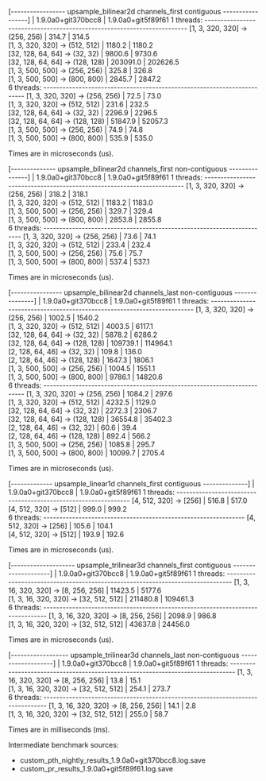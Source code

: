 [----------------- upsample_bilinear2d channels_first contiguous -----------------]
                                       |  1.9.0a0+git370bcc8  |  1.9.0a0+git5f89f61
1 threads: ------------------------------------------------------------------------
      [1, 3, 320, 320] -> (256, 256)   |          314.7       |          314.5     
      [1, 3, 320, 320] -> (512, 512)   |         1180.2       |         1180.2     
      [32, 128, 64, 64] -> (32, 32)    |         9800.6       |         9730.6     
      [32, 128, 64, 64] -> (128, 128)  |       203091.0       |       202626.5     
      [1, 3, 500, 500] -> (256, 256)   |          325.8       |          326.8     
      [1, 3, 500, 500] -> (800, 800)   |         2845.7       |         2847.2     
6 threads: ------------------------------------------------------------------------
      [1, 3, 320, 320] -> (256, 256)   |           72.5       |           73.0     
      [1, 3, 320, 320] -> (512, 512)   |          231.6       |          232.5     
      [32, 128, 64, 64] -> (32, 32)    |         2296.9       |         2296.5     
      [32, 128, 64, 64] -> (128, 128)  |        51847.9       |        52057.3     
      [1, 3, 500, 500] -> (256, 256)   |           74.9       |           74.8     
      [1, 3, 500, 500] -> (800, 800)   |          535.9       |          535.0     

Times are in microseconds (us).

[-------------- upsample_bilinear2d channels_first non-contiguous ---------------]
                                      |  1.9.0a0+git370bcc8  |  1.9.0a0+git5f89f61
1 threads: -----------------------------------------------------------------------
      [1, 3, 320, 320] -> (256, 256)  |         318.2        |         318.1      
      [1, 3, 320, 320] -> (512, 512)  |        1183.2        |        1183.0      
      [1, 3, 500, 500] -> (256, 256)  |         329.7        |         329.4      
      [1, 3, 500, 500] -> (800, 800)  |        2853.8        |        2855.8      
6 threads: -----------------------------------------------------------------------
      [1, 3, 320, 320] -> (256, 256)  |          73.6        |          74.1      
      [1, 3, 320, 320] -> (512, 512)  |         233.4        |         232.4      
      [1, 3, 500, 500] -> (256, 256)  |          75.6        |          75.7      
      [1, 3, 500, 500] -> (800, 800)  |         537.4        |         537.1      

Times are in microseconds (us).

[---------------- upsample_bilinear2d channels_last non-contiguous ---------------]
                                       |  1.9.0a0+git370bcc8  |  1.9.0a0+git5f89f61
1 threads: ------------------------------------------------------------------------
      [1, 3, 320, 320] -> (256, 256)   |         1002.5       |         1540.2     
      [1, 3, 320, 320] -> (512, 512)   |         4003.5       |         6117.1     
      [32, 128, 64, 64] -> (32, 32)    |         5878.2       |         6286.2     
      [32, 128, 64, 64] -> (128, 128)  |       109739.1       |       114964.1     
      [2, 128, 64, 46] -> (32, 32)     |          109.8       |          136.0     
      [2, 128, 64, 46] -> (128, 128)   |         1647.3       |         1806.1     
      [1, 3, 500, 500] -> (256, 256)   |         1004.5       |         1551.1     
      [1, 3, 500, 500] -> (800, 800)   |         9786.1       |        14820.6     
6 threads: ------------------------------------------------------------------------
      [1, 3, 320, 320] -> (256, 256)   |         1084.2       |          297.6     
      [1, 3, 320, 320] -> (512, 512)   |         4232.5       |         1129.0     
      [32, 128, 64, 64] -> (32, 32)    |         2272.3       |         2306.7     
      [32, 128, 64, 64] -> (128, 128)  |        36554.8       |        35402.3     
      [2, 128, 64, 46] -> (32, 32)     |           60.6       |           39.4     
      [2, 128, 64, 46] -> (128, 128)   |          892.4       |          566.2     
      [1, 3, 500, 500] -> (256, 256)   |         1085.8       |          295.7     
      [1, 3, 500, 500] -> (800, 800)   |        10099.7       |         2705.4     

Times are in microseconds (us).

[------------- upsample_linear1d channels_first contiguous --------------]
                              |  1.9.0a0+git370bcc8  |  1.9.0a0+git5f89f61
1 threads: ---------------------------------------------------------------
      [4, 512, 320] -> [256]  |        516.8         |        517.0       
      [4, 512, 320] -> [512]  |        999.0         |        999.2       
6 threads: ---------------------------------------------------------------
      [4, 512, 320] -> [256]  |        105.6         |        104.1       
      [4, 512, 320] -> [512]  |        193.9         |        192.6       

Times are in microseconds (us).

[-------------------- upsample_trilinear3d channels_first contiguous --------------------]
                                              |  1.9.0a0+git370bcc8  |  1.9.0a0+git5f89f61
1 threads: -------------------------------------------------------------------------------
      [1, 3, 16, 320, 320] -> [8, 256, 256]   |        11423.5       |         5177.6     
      [1, 3, 16, 320, 320] -> [32, 512, 512]  |       211480.8       |       109461.3     
6 threads: -------------------------------------------------------------------------------
      [1, 3, 16, 320, 320] -> [8, 256, 256]   |         2098.9       |          986.8     
      [1, 3, 16, 320, 320] -> [32, 512, 512]  |        43637.8       |        24456.0     

Times are in microseconds (us).

[------------------ upsample_trilinear3d channels_last non-contiguous -------------------]
                                              |  1.9.0a0+git370bcc8  |  1.9.0a0+git5f89f61
1 threads: -------------------------------------------------------------------------------
      [1, 3, 16, 320, 320] -> [8, 256, 256]   |         13.8         |         15.1       
      [1, 3, 16, 320, 320] -> [32, 512, 512]  |        254.1         |        273.7       
6 threads: -------------------------------------------------------------------------------
      [1, 3, 16, 320, 320] -> [8, 256, 256]   |         14.1         |          2.8       
      [1, 3, 16, 320, 320] -> [32, 512, 512]  |        255.0         |         58.7       

Times are in milliseconds (ms).


Intermediate benchmark sources:

- custom_pth_nightly_results_1.9.0a0+git370bcc8.log.save
- custom_pr_results_1.9.0a0+git5f89f61.log.save
